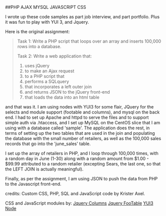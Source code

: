 ##PHP AJAX MYSQL JAVASCRIPT CSS

I wrote up these code samples as part job interview, and part portfolio. Plus it was fun to play with YUI 3, and Jquery.

Here is the original assignment:

>Task 1:
>Write a PHP script that loops over an array and inserts 100,000 rows into a database.
>
>Task 2: 
>Write a web application that:
>
>1. uses jQuery
>2. to make an Ajax request
>3. to a PHP script that  
>4. performs a SQLquery
>5. that incorporates a left outer join
>6. and returns JSON to the jQuery front-end
>7. that loads the data into an html table

and that was it. I am using nodes with YUI3 for some flair, JQuery for the selects and module support (footable and columns), and mysql on the back end. I had to set up Apache and httpd to serve the files and to support simple auth via .htaccess, and I set up MySQL on the CentOS slice that I am using with a database called 'sample'. The application does the rest, in terms of setting up the two tables that are used in the join and populating the database with the small number of retailers, as well as the 100,000 sales records that go into the 'june_sales' table.

I set up the array of retailers in PHP, and I loop through 100,000 times, with a random day in June (1-30) along with a random amount from $1.00 - $99.99 attributed to a random retailer (excepting Sears, the last one, so that the LEFT JOIN is actually meaningful).

Finally, as per the assignment, I am using JSON to push the data from PHP to the Javascript front-end.

credits:
Custom CSS, PHP, SQL and JavaScript code by Krister Axel.

CSS and JavaScript modules by:
[Jquery Columns](http://eisenbraun.github.io/columns/)
[Jquery FooTable](http://fooplugins.com/plugins/footable-jquery/)
[YUI3 Node](https://yuilibrary.com/yui/docs/node/)